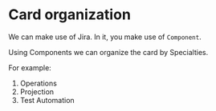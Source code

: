 # Card organization

We can make use of Jira. In it, you make use of `Component`.

Using Components we can organize the card by Specialties.

For example:

1. Operations
2. Projection
3. Test Automation
